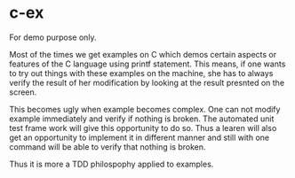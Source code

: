 c-ex
====

For demo purpose only.

Most of the times we get examples on C which demos certain aspects or features of the C language using printf statement.
This means, if one wants to try out things with these examples on the machine, she has to always verify the result of 
her modification by looking at the result presnted on the screen.

This becomes ugly when example becomes complex. One can not modify example immediately and verify if nothing is broken.
The automated unit test frame work will give this opportunity to do so. Thus a learen will also get an opportunity to 
implement it in different manner and still with one command will be able to verify that nothing is broken.

Thus it is more a TDD philospophy applied to examples.
